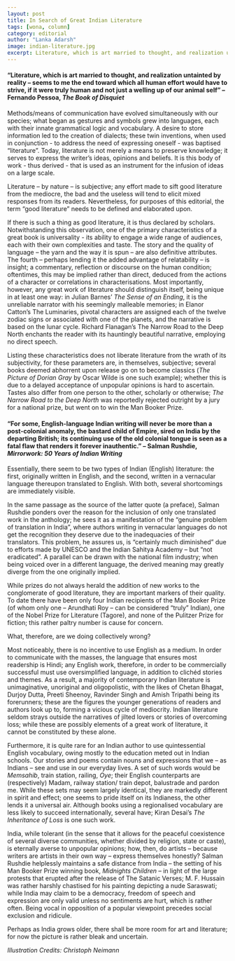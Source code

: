 ```yaml
---
layout: post
title: In Search of Great Indian Literature
tags: [wona, column]
category: editorial
author: "Lanka Adarsh"
image: indian-literature.jpg
excerpt: Literature, which is art married to thought, and realization untainted by reality – seems to me the end toward which all human effort would have to strive, if it were truly human and not just a welling up of our animal self
---
```


#### “Literature, which is art married to thought, and realization untainted by reality – seems to me the end toward which all human effort would have to strive, if it were truly human and not just a welling up of our animal self” – Fernando Pessoa, _The Book of Disquiet_
 
Methods/means of communication have evolved simultaneously with our species; what began as gestures and symbols grew into languages, each with their innate grammatical logic and vocabulary. A desire to store information led to the creation of dialects; these twin inventions, when used in conjunction - to address the need of expressing oneself - was baptised “literature”. Today, literature is not merely a means to preserve knowledge; it serves to express the writer’s ideas, opinions and beliefs. It is this body of work - thus derived - that is used as an instrument for the infusion of ideas on a large scale. 
 
Literature – by nature – is subjective; any effort made to sift good literature from the mediocre, the bad and the useless will tend to elicit mixed responses from its readers. Nevertheless, for purposes of this editorial, the term “good literature” needs to be defined and elaborated upon.
 
If there is such a thing as good literature, it is thus declared by scholars. Notwithstanding this observation, one of the primary characteristics of a great book is universality - its ability to engage a wide range of audiences, each with their own complexities and taste. The story and the quality of language – the yarn and the way it is spun – are also definitive attributes. The fourth – perhaps lending it the added advantage of relatability – is insight; a commentary, reflection or discourse on the human condition; oftentimes, this may be implied rather than direct, deduced from the actions of a character or correlations in characterisations.  Most importantly, however, any great work of literature should distinguish itself, being unique in at least one way: in Julian Barnes’ _The Sense of an Ending_, it is the unreliable narrator with his seemingly malleable memories; in Elanor Catton’s The Luminaries, pivotal characters are assigned each of the twelve zodiac signs or associated with one of the planets, and the narrative is based on the lunar cycle. Richard Flanagan’s The Narrow Road to the Deep North enchants the reader with its hauntingly beautiful narrative, employing no direct speech.
 
Listing these characteristics does not liberate literature from the wrath of its subjectivity, for these parameters are, in themselves, subjective; several books deemed abhorrent upon release go on to become classics (_The Picture of Dorian Gray_ by Oscar Wilde is one such example); whether this is due to a delayed acceptance of unpopular opinions is hard to ascertain. Tastes also differ from one person to the other, scholarly or otherwise; _The Narrow Road to the Deep North_ was reportedly rejected outright by a jury for a national prize, but went on to win the Man Booker Prize.
 
#### “For some, English-language Indian writing will never be more than a post-colonial anomaly, the bastard child of Empire, sired on India by the departing British; its continuing use of the old colonial tongue is seen as a fatal flaw that renders it forever inauthentic.” – Salman Rushdie, _Mirrorwork: 50 Years of Indian Writing_
 
Essentially, there seem to be two types of Indian (English) literature: the first, originally written in English, and the second, written in a vernacular language thereupon translated to English. With both, several shortcomings are immediately visible.
 
In the same passage as the source of the latter quote (a preface), Salman Rushdie ponders over the reason for the inclusion of only one translated work in the anthology; he sees it as a manifestation of the “genuine problem of translation in India”, where authors writing in vernacular languages do not get the recognition they deserve due to the inadequacies of their translators. This problem, he assures us, is “certainly much diminished” due to efforts made by UNESCO and the Indian Sahitya Academy – but “not eradicated”. A parallel can be drawn with the national film industry; when being voiced over in a different language, the derived meaning may greatly diverge from the one originally implied.
 
While prizes do not always herald the addition of new works to the conglomerate of good literature, they are important markers of their quality. To date there have been only four Indian recipients of the Man Booker Prize (of whom only one – Arundhati Roy – can be considered “truly” Indian), one of the Nobel Prize for Literature (Tagore), and none of the Pulitzer Prize for fiction; this rather paltry number is cause for concern. 
 
What, therefore, are we doing collectively wrong?
 
Most noticeably, there is no incentive to use English as a medium. In order to communicate with the masses, the language that ensures most readership is Hindi; any English work, therefore, in order to be commercially successful must use oversimplified language, in addition to clichéd stories and themes. As a result, a majority of contemporary Indian literature is unimaginative, unoriginal and oligopolistic, with the likes of Chetan Bhagat, Durjoy Dutta, Preeti Sheenoy, Ravinder Singh and Amish Tripathi being its forerunners; these are the figures the younger generations of readers and authors look up to, forming a vicious cycle of mediocrity. Indian literature seldom strays outside the narratives of jilted lovers or stories of overcoming loss; while these are possibly elements of a great work of literature, it cannot be constituted by these alone.
 
Furthermore, it is quite rare for an Indian author to use quintessential English vocabulary, owing mostly to the education meted out in Indian schools. Our stories and poems contain nouns and expressions that we – as Indians – see and use in our everyday lives. A set of such words would be _Memsahib_, train station, railing, _Oye_; their English counterparts are (respectively) Madam, railway station/ train depot, balustrade and pardon me. While these sets may seem largely identical, they are markedly different in spirit and effect; one seems to pride itself on its Indianess, the other lends it a universal air. Although books using a regionalised vocabulary are less likely to succeed internationally, several have; Kiran Desai’s _The Inheritance of Loss_ is one such work.
 
India, while tolerant (in the sense that it allows for the peaceful coexistence of several diverse communities, whether divided by religion, state or caste), is eternally averse to unpopular opinions; how, then, do artists – because writers are artists in their own way – express themselves honestly? Salman Rushdie helplessly maintains a safe distance from India – the setting of his Man Booker Prize winning book, _Midnights Children_ – in light of the large protests that erupted after the release of The Satanic Verses; M. F. Hussain was rather harshly chastised for his painting depicting a nude Saraswati; while India may claim to be a democracy, freedom of speech and expression are only valid unless no sentiments are hurt, which is rather often. Being vocal in opposition of a popular viewpoint precedes social exclusion and ridicule.
 
Perhaps as India grows older, there shall be more room for art and literature; for now the picture is rather bleak and uncertain. 

_Illustration Credits: Christoph Neimann_